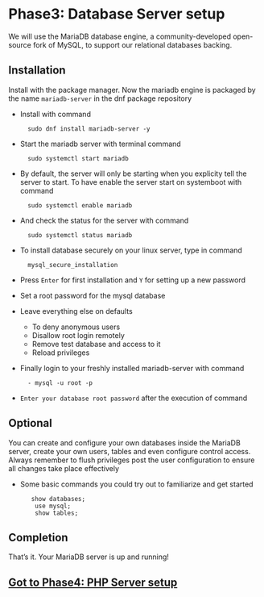 # Phase3: Database Server setup
We will use the MariaDB database engine, a community-developed open-source fork of MySQL, to support our relational databases backing.

## Installation
Install with the package manager. Now the mariadb engine is packaged by the name `mariadb-server` in the dnf package repository 
- Install with command

        sudo dnf install mariadb-server -y
- Start the mariadb server with terminal command

        sudo systemctl start mariadb

- By default, the server will only be starting when you explicity tell the server to start. To have enable the server start on systemboot with command
        
        sudo systemctl enable mariadb

- And check the status for the server with command

        sudo systemctl status mariadb


- To install database securely on your linux server, type in command

        mysql_secure_installation

- Press `Enter` for first installation and `Y` for setting up a new password
- Set a root password for the mysql database
- Leave everything else on defaults
    - To deny anonymous users
    - Disallow root login remotely
    - Remove test database and access to it
    - Reload privileges


- Finally login to your freshly installed mariadb-server with command

        - mysql -u root -p
-    `Enter your database root password` after the execution of command



## Optional
You can create and configure your own databases inside the MariaDB server, create your own users, tables and even configure control access. Always remember to flush privileges post the user configuration to ensure all changes take place effectively
-   Some basic commands you could try out to familiarize and get started
        
           show databases;
            use mysql;
            show tables;

## Completion
That’s it. Your MariaDB server is up and running!

## [Got to Phase4: PHP Server setup](../phase4/README.md)
